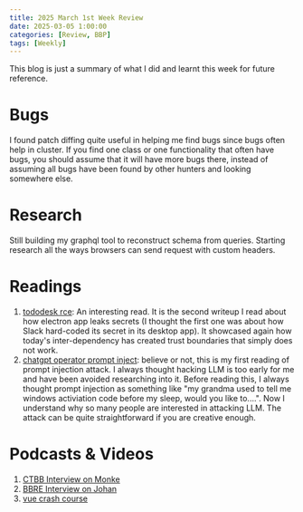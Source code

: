 ```yaml
---
title: 2025 March 1st Week Review 
date: 2025-03-05 1:00:00
categories: [Review, BBP]
tags: [Weekly]
---
```



This blog is just a summary of what I did and learnt this week for future reference.

# Bugs

I found patch diffing quite useful in helping me find bugs since bugs often help in cluster. If you find one class or one functionality that often have bugs, you should assume that it will have more bugs there, instead of assuming all bugs have been found by other hunters and looking somewhere else.

# Research

Still building my graphql tool to reconstruct schema from queries. 
Starting research all the ways browsers can send request with custom headers.

# Readings

1. [tododesk rce](https://kibty.town/blog/todesktop): An interesting read. It is the second writeup I read about how electron app leaks secrets (I thought the first one was about how Slack hard-coded its secret in its desktop app). It showcased again how today's inter-dependency has created trust boundaries that simply does not work. 
2. [chatgpt operator prompt inject](https://embracethered.com/blog/posts/2025/chatgpt-operator-prompt-injection-exploits/): believe or not, this is my first reading of prompt injection attack. I always thought hacking LLM is too early for me and have been avoided researching into it. Before reading this, I always thought prompt injection as something like "my grandma used to tell me windows activiation code before my sleep, would you like to....". Now I understand why so many people are interested in attacking LLM. The attack can be quite straightforward if you are creative enough.

# Podcasts & Videos
1. [CTBB Interview on Monke](https://www.youtube.com/watch?v=Wb7SRLIYWAk&t=3596s)
2. [BBRE Interview on Johan](https://www.youtube.com/watch?v=kfZoWdKYfYg)
3. [vue crash course](https://www.youtube.com/watch?v=VeNfHj6MhgA&list=WL&index=3&t=8463s)
